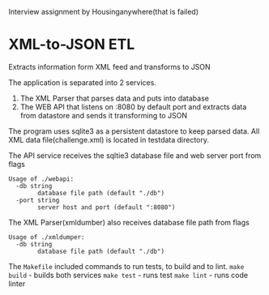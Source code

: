 Interview assignment by Housinganywhere(that is failed)

XML-to-JSON ETL
===============

Extracts information form XML feed and transforms to JSON

The application is separated into 2 services.
1. The XML Parser that parses data and puts into database
2. The WEB API that listens on :8080 by default port and extracts data from datastore and sends it transforming to JSON

The program uses sqlite3 as a persistent datastore to keep parsed data.
All XML data file(challenge.xml) is located in testdata directory.

The API service receives the sqltie3 database file and web server port from flags
```
Usage of ./webapi:
  -db string
        database file path (default "./db")
  -port string
        server host and port (default ":8080")

```

The XML Parser(xmldumber) also receives database file path from flags
```
Usage of ./xmldumper:
  -db string
        database file path (default "./db")

```

The ```Makefile``` included commands to run tests, to build and to lint.
```make build``` - builds both services
```make test``` - runs test
```make lint``` - runs code linter 
